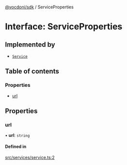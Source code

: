 [@vocdoni/sdk](/sdk) / ServiceProperties

# Interface: ServiceProperties

## Implemented by

- [`Service`](../classes/Service)

## Table of contents

### Properties

- [url](ServiceProperties#url)

## Properties

### url

• **url**: `string`

#### Defined in

[src/services/service.ts:2](https://github.com/vocdoni/vocdoni-sdk/blob/179c92b4cecfec787d968dc02b519f64ee15c5d3/src/services/service.ts#L2)
